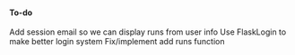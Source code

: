 #### To-do
Add session email so we can display runs from user info
Use FlaskLogin to make better login system
Fix/implement add runs function
